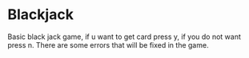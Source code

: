 # Blackjack

Basic black jack game, if u want to get card press y, if you do not want press n. There are some errors that will be fixed in the game. 
